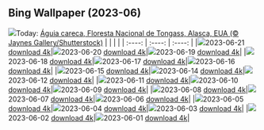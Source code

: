 ## Bing Wallpaper (2023-06)
![](https://global.bing.com/th?id=OHR.EagleTree_PT-BR1918929782_UHD.jpg&w=1000)Today: [Águia careca, Floresta Nacional de Tongass, Alasca, EUA (© Jaynes Gallery/Shutterstock)](https://global.bing.com/th?id=OHR.EagleTree_PT-BR1918929782_UHD.jpg)
|      |      |      |
| :----: | :----: | :----: |
|![](https://global.bing.com/th?id=OHR.EagleTree_PT-BR1918929782_UHD.jpg&pid=hp&w=384&h=216&rs=1&c=4)2023-06-21 [download 4k](https://global.bing.com/th?id=OHR.EagleTree_PT-BR1918929782_UHD.jpg)|![](https://global.bing.com/th?id=OHR.Fawn_PT-BR1155184891_UHD.jpg&pid=hp&w=384&h=216&rs=1&c=4)2023-06-20 [download 4k](https://global.bing.com/th?id=OHR.Fawn_PT-BR1155184891_UHD.jpg)|![](https://global.bing.com/th?id=OHR.TernFather_PT-BR0620586180_UHD.jpg&pid=hp&w=384&h=216&rs=1&c=4)2023-06-19 [download 4k](https://global.bing.com/th?id=OHR.TernFather_PT-BR0620586180_UHD.jpg)|
|![](https://global.bing.com/th?id=OHR.SurfSanDiego_PT-BR0003573569_UHD.jpg&pid=hp&w=384&h=216&rs=1&c=4)2023-06-18 [download 4k](https://global.bing.com/th?id=OHR.SurfSanDiego_PT-BR0003573569_UHD.jpg)|![](https://global.bing.com/th?id=OHR.HawksbillTurtle_PT-BR9425456104_UHD.jpg&pid=hp&w=384&h=216&rs=1&c=4)2023-06-17 [download 4k](https://global.bing.com/th?id=OHR.HawksbillTurtle_PT-BR9425456104_UHD.jpg)|![](https://global.bing.com/th?id=OHR.SmokyFireflies_PT-BR0661449530_UHD.jpg&pid=hp&w=384&h=216&rs=1&c=4)2023-06-16 [download 4k](https://global.bing.com/th?id=OHR.SmokyFireflies_PT-BR0661449530_UHD.jpg)|
|![](https://global.bing.com/th?id=OHR.PassauSunsetJune_PT-BR1202861779_UHD.jpg&pid=hp&w=384&h=216&rs=1&c=4)2023-06-15 [download 4k](https://global.bing.com/th?id=OHR.PassauSunsetJune_PT-BR1202861779_UHD.jpg)|![](https://global.bing.com/th?id=OHR.OkefenokeeSwamp_PT-BR9993214300_UHD.jpg&pid=hp&w=384&h=216&rs=1&c=4)2023-06-14 [download 4k](https://global.bing.com/th?id=OHR.OkefenokeeSwamp_PT-BR9993214300_UHD.jpg)|![](https://global.bing.com/th?id=OHR.GoliathHeron_PT-BR9417001385_UHD.jpg&pid=hp&w=384&h=216&rs=1&c=4)2023-06-12 [download 4k](https://global.bing.com/th?id=OHR.GoliathHeron_PT-BR9417001385_UHD.jpg)|
|![](https://global.bing.com/th?id=OHR.PortugalDay_PT-BR8034817895_UHD.jpg&pid=hp&w=384&h=216&rs=1&c=4)2023-06-11 [download 4k](https://global.bing.com/th?id=OHR.PortugalDay_PT-BR8034817895_UHD.jpg)|![](https://global.bing.com/th?id=OHR.BalloonsTurkey_PT-BR7705553978_UHD.jpg&pid=hp&w=384&h=216&rs=1&c=4)2023-06-10 [download 4k](https://global.bing.com/th?id=OHR.BalloonsTurkey_PT-BR7705553978_UHD.jpg)|![](https://global.bing.com/th?id=OHR.PlayfulHumpback_PT-BR7330995168_UHD.jpg&pid=hp&w=384&h=216&rs=1&c=4)2023-06-09 [download 4k](https://global.bing.com/th?id=OHR.PlayfulHumpback_PT-BR7330995168_UHD.jpg)|
|![](https://global.bing.com/th?id=OHR.ChacoCulture_PT-BR7075653846_UHD.jpg&pid=hp&w=384&h=216&rs=1&c=4)2023-06-08 [download 4k](https://global.bing.com/th?id=OHR.ChacoCulture_PT-BR7075653846_UHD.jpg)|![](https://global.bing.com/th?id=OHR.CliffsEtretat_PT-BR6788899813_UHD.jpg&pid=hp&w=384&h=216&rs=1&c=4)2023-06-07 [download 4k](https://global.bing.com/th?id=OHR.CliffsEtretat_PT-BR6788899813_UHD.jpg)|![](https://global.bing.com/th?id=OHR.PlasticParrotfish_PT-BR6303382304_UHD.jpg&pid=hp&w=384&h=216&rs=1&c=4)2023-06-06 [download 4k](https://global.bing.com/th?id=OHR.PlasticParrotfish_PT-BR6303382304_UHD.jpg)|
|![](https://global.bing.com/th?id=OHR.MauiBeach_PT-BR5937841050_UHD.jpg&pid=hp&w=384&h=216&rs=1&c=4)2023-06-05 [download 4k](https://global.bing.com/th?id=OHR.MauiBeach_PT-BR5937841050_UHD.jpg)|![](https://global.bing.com/th?id=OHR.SouthKaibabTrail_PT-BR5757407327_UHD.jpg&pid=hp&w=384&h=216&rs=1&c=4)2023-06-04 [download 4k](https://global.bing.com/th?id=OHR.SouthKaibabTrail_PT-BR5757407327_UHD.jpg)|![](https://global.bing.com/th?id=OHR.GemsbokNamibia_PT-BR5415413384_UHD.jpg&pid=hp&w=384&h=216&rs=1&c=4)2023-06-03 [download 4k](https://global.bing.com/th?id=OHR.GemsbokNamibia_PT-BR5415413384_UHD.jpg)|
|![](https://global.bing.com/th?id=OHR.ReefAwareness_PT-BR8773467623_UHD.jpg&pid=hp&w=384&h=216&rs=1&c=4)2023-06-02 [download 4k](https://global.bing.com/th?id=OHR.ReefAwareness_PT-BR8773467623_UHD.jpg)|![](https://global.bing.com/th?id=OHR.WorldOtterDay_PT-BR8489449093_UHD.jpg&pid=hp&w=384&h=216&rs=1&c=4)2023-06-01 [download 4k](https://global.bing.com/th?id=OHR.WorldOtterDay_PT-BR8489449093_UHD.jpg)|